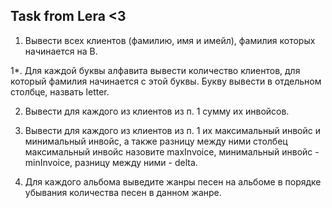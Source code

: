 ## Task from Lera <3

1. Вывести всех клиентов (фамилию, имя и имейл), фамилия которых начинается на B.

1*. Для каждой буквы алфавита вывести количество клиентов, для который фамилия начинается с этой буквы. Букву вывести в отдельном столбце, назвать letter.

2. Вывести для каждого из клиентов из п. 1 сумму их инвойсов.

3. Вывести для каждого из клиентов из п. 1 их максимальный инвойс и минимальный инвойс, а также разницу между ними
столбец максимальный инвойс назовите maxInvoice, минимальный инвойс - minInvoice, разницу между ними - delta.

4. Для каждого альбома выведите жанры песен на альбоме в порядке убывания количества песен в данном жанре.
